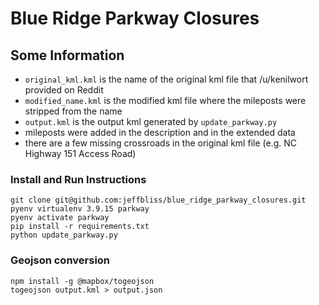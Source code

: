 # Blue Ridge Parkway Closures

## Some Information
* `original_kml.kml` is the name of the original kml file that /u/kenilwort provided on Reddit
* `modified_name.kml` is the modified kml file where the mileposts were stripped from the name
* `output.kml` is the output kml generated by `update_parkway.py`
* mileposts were added in the description and in the extended data
* there are a few missing crossroads in the original kml file (e.g. NC Highway 151 Access Road)

### Install and Run Instructions
```
git clone git@github.com:jeffbliss/blue_ridge_parkway_closures.git
pyenv virtualenv 3.9.15 parkway
pyenv activate parkway
pip install -r requirements.txt
python update_parkway.py
```

### Geojson conversion
```
npm install -g @mapbox/togeojson
togeojson output.kml > output.json
```
